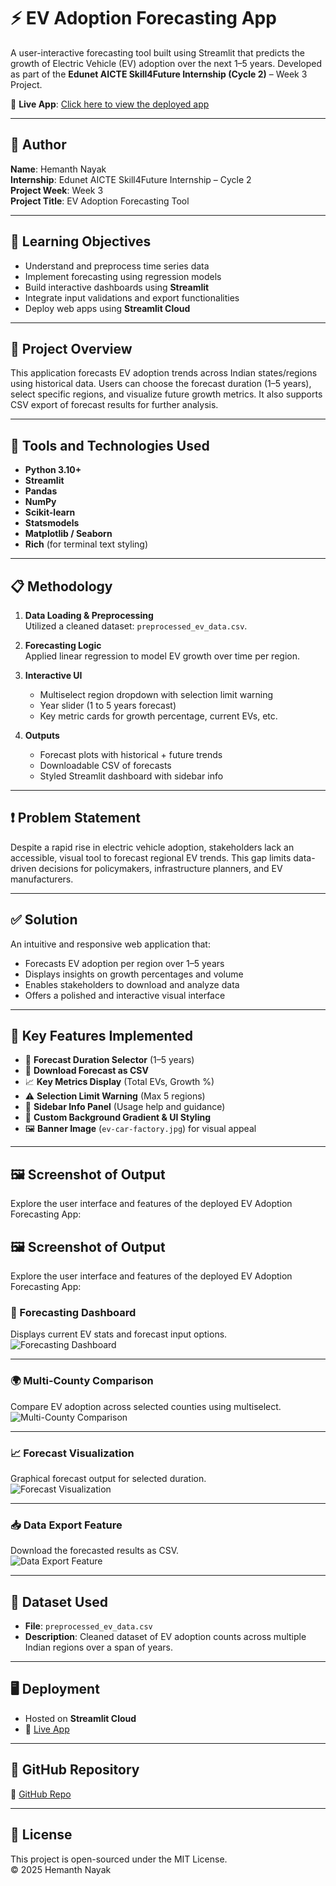 # ⚡ EV Adoption Forecasting App

A user-interactive forecasting tool built using Streamlit that predicts the growth of Electric Vehicle (EV) adoption over the next 1–5 years. Developed as part of the **Edunet AICTE Skill4Future Internship (Cycle 2)** – Week 3 Project.

🔗 **Live App**: [Click here to view the deployed app](https://evvehiclechargedemand-ks6y7qnqpenjnvkp7apdpo.streamlit.app/)

---

## 👤 Author

**Name**: Hemanth Nayak  
**Internship**: Edunet AICTE Skill4Future Internship – Cycle 2  
**Project Week**: Week 3  
**Project Title**: EV Adoption Forecasting Tool

---

## 🎯 Learning Objectives

- Understand and preprocess time series data
- Implement forecasting using regression models
- Build interactive dashboards using **Streamlit**
- Integrate input validations and export functionalities
- Deploy web apps using **Streamlit Cloud**

---

## 📌 Project Overview

This application forecasts EV adoption trends across Indian states/regions using historical data. Users can choose the forecast duration (1–5 years), select specific regions, and visualize future growth metrics. It also supports CSV export of forecast results for further analysis.

---

## 🧰 Tools and Technologies Used

- **Python 3.10+**
- **Streamlit**
- **Pandas**
- **NumPy**
- **Scikit-learn**
- **Statsmodels**
- **Matplotlib / Seaborn**
- **Rich** (for terminal text styling)

---

## 📋 Methodology

1. **Data Loading & Preprocessing**  
   Utilized a cleaned dataset: `preprocessed_ev_data.csv`.

2. **Forecasting Logic**  
   Applied linear regression to model EV growth over time per region.

3. **Interactive UI**  
   - Multiselect region dropdown with selection limit warning  
   - Year slider (1 to 5 years forecast)  
   - Key metric cards for growth percentage, current EVs, etc.

4. **Outputs**  
   - Forecast plots with historical + future trends  
   - Downloadable CSV of forecasts  
   - Styled Streamlit dashboard with sidebar info

---

## ❗ Problem Statement

Despite a rapid rise in electric vehicle adoption, stakeholders lack an accessible, visual tool to forecast regional EV trends. This gap limits data-driven decisions for policymakers, infrastructure planners, and EV manufacturers.

---

## ✅ Solution

An intuitive and responsive web application that:
- Forecasts EV adoption per region over 1–5 years
- Displays insights on growth percentages and volume
- Enables stakeholders to download and analyze data
- Offers a polished and interactive visual interface

---

## 🚀 Key Features Implemented

- 📅 **Forecast Duration Selector** (1–5 years)
- 🧾 **Download Forecast as CSV**
- 📈 **Key Metrics Display** (Total EVs, Growth %)
- ⚠️ **Selection Limit Warning** (Max 5 regions)
- 💬 **Sidebar Info Panel** (Usage help and guidance)
- 🎨 **Custom Background Gradient & UI Styling**
- 🖼️ **Banner Image** (`ev-car-factory.jpg`) for visual appeal

---

## 🖼️ Screenshot of Output

Explore the user interface and features of the deployed EV Adoption Forecasting App:

## 🖼️ Screenshot of Output

Explore the user interface and features of the deployed EV Adoption Forecasting App:

### 🚗 Forecasting Dashboard  
Displays current EV stats and forecast input options.  
![Forecasting Dashboard](./assets/output1.png)

---

### 🌍 Multi-County Comparison  
Compare EV adoption across selected counties using multiselect.  
![Multi-County Comparison](./assets/output2.png)

---

### 📈 Forecast Visualization  
Graphical forecast output for selected duration.  
![Forecast Visualization](./assets/output3.png)

---

### 📥 Data Export Feature  
Download the forecasted results as CSV.  
![Data Export Feature](./assets/output4.png)

---

## 📂 Dataset Used

- **File**: `preprocessed_ev_data.csv`  
- **Description**: Cleaned dataset of EV adoption counts across multiple Indian regions over a span of years.

---

## 🖥️ Deployment

- Hosted on **Streamlit Cloud**
- 🔗 [Live App](https://evvehiclechargedemand-ks6y7qnqpenjnvkp7apdpo.streamlit.app/)

---

## 📎 GitHub Repository

🔗 [GitHub Repo](https://github.com/hemannayak/EV_Vehicle_Charge_Demand) 


---

## 📘 License

This project is open-sourced under the MIT License.  
© 2025 Hemanth Nayak

